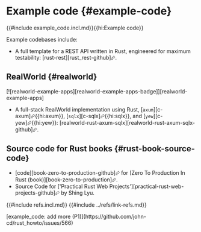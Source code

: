 # Example code {#example-code}

{{#include example_code.incl.md}}{{hi:Example code}}

Example codebases include:

- A full template for a REST API written in Rust, engineered for maximum testability: [rust-rest][rust_rest-github]⮳.

## RealWorld {#realworld}

[![realworld-example-apps][realworld-example-apps-badge]][realworld-example-apps]

- A full-stack RealWorld implementation using Rust, [`axum`][c-axum]⮳{{hi:axum}}, [`sqlx`][c-sqlx]⮳{{hi:sqlx}}, and [`yew`][c-yew]⮳{{hi:yew}}: [realworld-rust-axum-sqlx][realworld-rust-axum-sqlx-github]⮳.

## Source code for Rust books {#rust-book-source-code}

- [code][book-zero-to-production-github]⮳ for [Zero To Production In Rust (book)][book-zero-to-production]⮳.
- Source Code for ['Practical Rust Web Projects'][practical-rust-web-projects-github]⮳ by Shing Lyu.

{{#include refs.incl.md}}
{{#include ../refs/link-refs.md}}

<div class="hidden">
[example_code: add more (P1)](https://github.com/john-cd/rust_howto/issues/566)

</div>
